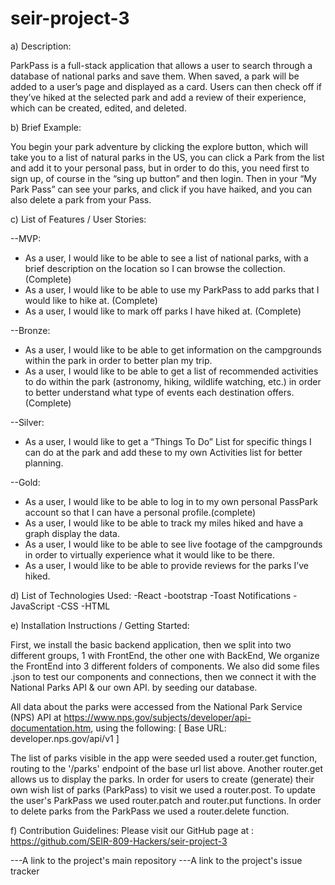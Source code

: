 # seir-project-3

a) Description:

ParkPass is a full-stack application that allows a user to search through a database of national parks and save them. When saved, a park will be added to a user’s page and displayed as a card. Users can then check off if they’ve hiked at the selected park and add a review of their experience, which can be created, edited, and deleted. 


b) Brief Example:

You begin your park adventure by clicking the explore button, which will take you to a list of natural parks in the US, you can click a Park from the list and add it to your personal pass, but in order to do this, you need first to sign up, of course in the “sing up button” and then login. Then in your “My Park Pass” can see your parks, and click if you have haiked, and you can also delete a park from your Pass.


c) List of Features / User Stories:

--MVP: 
* As a user, I would like to be able to see a list of national parks, with a brief description on the location so I can browse the collection. (Complete)
* As a user, I would like to be able to use my ParkPass to add parks that I would like to hike at. (Complete)
* As a user, I would like to mark off parks I have hiked at. (Complete)



--Bronze: 
* As a user, I would like to be able to get information on the campgrounds within the park in order to better plan my trip. 
* As a user, I would like to be able to get a list of recommended activities to do within the park (astronomy, hiking, wildlife watching, etc.) in order to better understand what type of events each destination offers.  (Complete)

--Silver: 
* As a user, I would like to get a “Things To Do” List for specific things I can do at the park and add these to my own Activities list for better planning. 

--Gold:
* As a user, I would like to be able to log in to my own personal PassPark account so that I can have a personal profile.(complete) 
* As a user, I would like to be able to track my miles hiked and have a graph display the data.
* As a user, I would like to be able to see live footage of the campgrounds in order to virtually experience what it would like to be there. 
* As a user, I would like to be able to provide reviews for the parks I’ve hiked.





d) List of Technologies Used:
    -React
    -bootstrap
    -Toast Notifications 
    -JavaScript 
    -CSS
    -HTML
    

e) Installation Instructions / Getting Started:

   First, we install the basic backend application, then we split into two different groups, 1 with FrontEnd, the other   one with BackEnd, We organize the FrontEnd into 3 different folders of components. We also did some files  .json to     test our components and connections, then we connect it with the National Parks API & our own API. by seeding our       database.
   
   All data about the parks were accessed from the National Park Service (NPS) API at https://www.nps.gov/subjects/developer/api-documentation.htm, using the following: [ Base URL: developer.nps.gov/api/v1 ]


The list of parks visible in the app were seeded used a router.get function, routing to the '/parks' endpoint of the base url list above.
Another router.get allows us to display the parks.
In order for users to create (generate) their own wish list of parks (ParkPass) to visit we used a router.post.
To update the user's ParkPass we used router.patch and router.put functions.
In order to delete parks from the ParkPass we used a router.delete function.

f) Contribution Guidelines:
  Please visit our GitHub page at : https://github.com/SEIR-809-Hackers/seir-project-3


---A link to the project's main repository
---A link to the project's issue tracker
